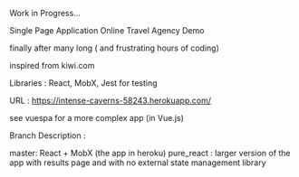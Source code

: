 Work in Progress...

Single Page Application Online Travel Agency Demo

finally after many long ( and frustrating hours of coding)

inspired from kiwi.com

Libraries : React, MobX, Jest for testing

URL : https://intense-caverns-58243.herokuapp.com/


see vuespa for a more complex app (in Vue.js)

Branch Description :

master: React + MobX (the app in heroku)
pure_react : larger version of the app with results page and with no external state management library